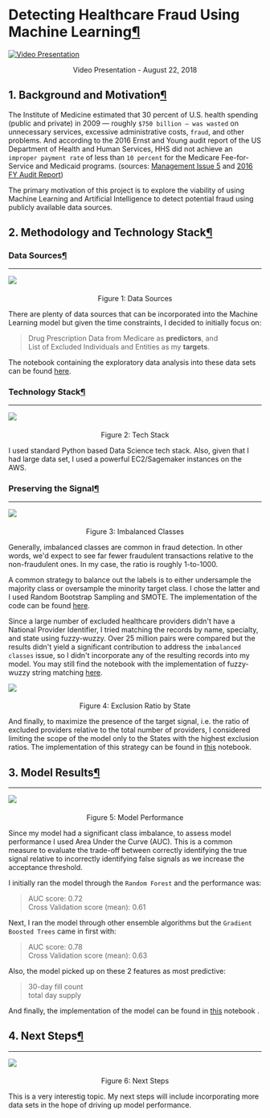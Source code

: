 # Detecting Healthcare Fraud Using Machine Learning[¶](#Detecting-Healthcare-Fraud-Using-Machine-Learning)

[![Video Presentation](images/youtube.png)](https://youtu.be/rYsj_TqLmPs)
<center>Video Presentation - August 22, 2018</center>

## 1\. Background and Motivation[¶](#1.-Background-and-Motivation)

The Institute of Medicine estimated that 30 percent of U.S. health spending (public and private) in 2009 — roughly `$750 billion — was wasted` on unnecessary services, excessive administrative costs, `fraud`, and other problems. And according to the 2016 Ernst and Young audit report of the US Department of Health and Human Services, HHS did not achieve an `improper payment rate` of less than `10 percent` for the Medicare Fee-for-Service and Medicaid programs. (sources: [Management Issue 5](https://oig.hhs.gov/reports-and-publications/top-challenges/2012/issue05.asp) and [2016 FY Audit Report](https://oig.hhs.gov/oas/reports/region17/171752000.asp))  

The primary motivation of this project is to explore the viability of using Machine Learning and Artificial Intelligence to detect potential fraud using publicly available data sources.

</div>

</div>

</div>

<div class="cell border-box-sizing text_cell rendered">

<div class="inner_cell">

<div class="text_cell_render border-box-sizing rendered_html">

## 2\. Methodology and Technology Stack[¶](#2.-Methodology-and-Technology-Stack)

</div>

</div>

</div>

<div class="cell border-box-sizing text_cell rendered">

<div class="inner_cell">

<div class="text_cell_render border-box-sizing rendered_html">

### Data Sources[¶](#Data-Sources)

* * *

![](images/data_sources.png)

#### 

<center>Figure 1: Data Sources</center>

There are plenty of data sources that can be incorporated into the Machine Learning model but given the time constraints, I decided to initially focus on:

> Drug Prescription Data from Medicare as **predictors**, and  
> List of Excluded Individuals and Entities as my **targets**.

The notebook containing the exploratory data analysis into these data sets can be found [here](notebooks/EDA.ipynb).

</div>

</div>

</div>

<div class="cell border-box-sizing text_cell rendered">

<div class="inner_cell">

<div class="text_cell_render border-box-sizing rendered_html">

### Technology Stack[¶](#Technology-Stack)

* * *

![](images/tech_stack.png)

#### 

<center>Figure 2: Tech Stack</center>

I used standard Python based Data Science tech stack. Also, given that I had large data set, I used a powerful EC2/Sagemaker instances on the AWS.</div>

</div>

</div>

<div class="cell border-box-sizing text_cell rendered">

<div class="inner_cell">

<div class="text_cell_render border-box-sizing rendered_html">

### Preserving the Signal[¶](#Preserving-the-Signal)

* * *

![](images/number_of_records.png)

#### 

<center>Figure 3: Imbalanced Classes</center>

Generally, imbalanced classes are common in fraud detection. In other words, we'd expect to see far fewer fraudulent transactions relative to the non-fraudulent ones. In my case, the ratio is roughly 1-to-1000\.  

A common strategy to balance out the labels is to either undersample the majority class or oversample the minority target class. I chose the latter and I used Random Bootstrap Sampling and SMOTE. The implementation of the code can be found [here](src/over_sample.py).  

Since a large number of excluded healthcare providers didn't have a National Provider Identifier, I tried matching the records by name, specialty, and state using fuzzy-wuzzy. Over 25 million pairs were compared but the results didn't yield a significant contribution to address the `imbalanced classes` issue, so I didn't incorporate any of the resulting records into my model. You may still find the notebook with the implementation of fuzzy-wuzzy string matching [here](notebook/fuzzy-wuzzy.py).  

![](images/exclusion_ratio.png)

#### 

<center>Figure 4: Exclusion Ratio by State</center>

And finally, to maximize the presence of the target signal, i.e. the ratio of excluded providers relative to the total number of providers, I considered limiting the scope of the model only to the States with the highest exclusion ratios. The implementation of this strategy can be found in [this](notebook/exclusion_ratio.py) notebook.</div>

</div>

</div>

<div class="cell border-box-sizing text_cell rendered">

<div class="inner_cell">

<div class="text_cell_render border-box-sizing rendered_html">

## 3\. Model Results[¶](#3.-Model-Results)

* * *

![](images/model_results.png)

#### 

<center>Figure 5: Model Performance</center>

Since my model had a significant class imbalance, to assess model performance I used Area Under the Curve (AUC). This is a common measure to evaluate the trade-off between correctly identifying the true signal relative to incorrectly identifying false signals as we increase the acceptance threshold.  

I initially ran the model through the `Random Forest` and the performance was:

> AUC score: 0.72  
> Cross Validation score (mean): 0.61

Next, I ran the model through other ensemble algorithms but the `Gradient Boosted Trees` came in first with:

> AUC score: 0.78  
> Cross Validation score (mean): 0.63

Also, the model picked up on these 2 features as most predictive:

> 30-day fill count  
> total day supply

And finally, the implementation of the model can be found in [this](notebook/model.py) notebook .

</div>

</div>

</div>

<div class="cell border-box-sizing text_cell rendered">

<div class="inner_cell">

<div class="text_cell_render border-box-sizing rendered_html">

## 4\. Next Steps[¶](#4.-Next-Steps)

* * *

![](images/next_steps.png)

#### 

<center>Figure 6: Next Steps</center>

This is a very interestig topic. My next steps will include incorporating more data sets in the hope of driving up model performance.</div>